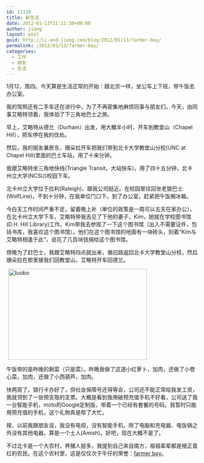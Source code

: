 ```yaml
---
id: 11110
title: 新生活
date: 2012-01-13T11:11:30+00:00
author: jiang
layout: post
guid: http://li-and-jiang.com/blog/2012/01/13/farmer-boy/
permalink: /2012/01/13/farmer-boy/
categories:
  - 工作
  - 朋友
  - 生活
---
```

1月12，周四。今天算是生活正常的开始：跟北京一样，坐公车上下班，带午饭去办公室。

我的驾照还有二手车还在进行中，为了不再密集地麻烦同事与朋友们，今天，由同事艾略特领着，我体验了下三角地巴士之旅。

早上，艾略特从德兰（Durham）出发，用大概半小时，开车到教堂山（Chapel Hill），把车停在我的住处。

然后，我的朋友兼房东，珊朵拉开车把我们带到北卡大学教堂山分校(UNC at Chapel Hill)里面的巴士车站，用了十来分钟。

我跟艾略特坐三角地快线(Triangle Transit，大站快车)，用了四十五分钟，北卡州立大学(NCSU)校园下车。

北卡州立大学位于拉利(Raleigh)，跟我公司挺近。在校园里往回坐老狼巴士(WolfLine)，不到十分钟，在我单位门口下。到了办公室，赶紧把午饭搁冰箱。

今白天工作时间严重不足，留着晚上补（单位的政策是一周可以五天在家办公）。在北卡州立大学下车，艾略特带我去见了下他的妻子，Kim，她就在学校图书馆(D.H. Hill Library)工作。Kim带我去参观了一下这个图书馆（出入不需要证件，包括书库，我喜欢这个图书馆）。他们在这个图书馆的地面有一块砖头，刻着“Kim与艾略特相逢于此”，说花了几百块钱捐给这个图书馆。

傍晚为了赶巴士，我跟艾略特四点就出来，循旧路返回北卡大学教堂山分校，然后珊朵拉在那里接我们回教堂山，艾略特开车回德兰。

[<img style="background-image: none; border-right-width: 0px; margin: 0px 5px; padding-left: 0px; padding-right: 0px; display: inline; border-top-width: 0px; border-bottom-width: 0px; border-left-width: 0px; padding-top: 0px" title="luobo" border="0" alt="luobo" src="http://li-and-jiang.com/blog/wp-content/uploads/2012/01/luobo-thumb.png" width="365" height="240" />](http://li-and-jiang.com/blog/wp-content/uploads/2012/01/luobo.png)

午饭带的是昨晚的剩菜（只是菜）。昨晚我做了这道小红萝卜，加肉，还做了小卷心菜，加肉，还做了小西葫芦，加肉。

快两周了。银行卡办好了，但社会保障号还得等会，公司还不能正常给我发工资，我就领到了一张预支取的支票。大概是看到我用破预充值手机不好看，公司送了我一台智能手机，moto的Google定制版，带着一个已经有套餐的号码。我暂时只能用预充值的手机，这个礼物真是帮了大忙。

按，以前我跟朋友说，我没有电视，没有智能手机，除了电脑和充电器、电饭锅之外没有其他电器，算是一个土人(Amish)。好吧，现在大概不是了。

不过北卡是一个大农村，养猪人挺多。我提到自己来自南方，祖祖辈辈都是根正苗红的农民。在这个农村里，这是仅仅次于牛仔的荣誉：[farmer boy](http://en.wikipedia.org/wiki/Farmer_Boy)。